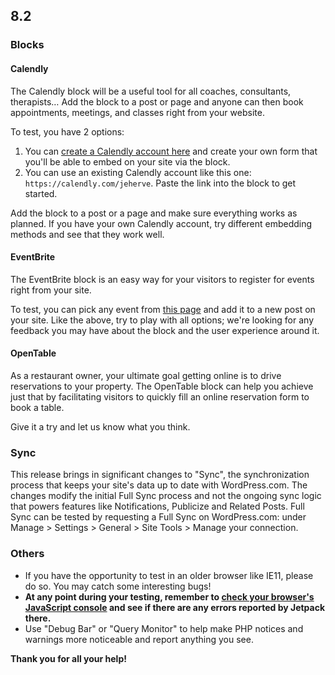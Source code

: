## 8.2

### Blocks

#### Calendly

The Calendly block will be a useful tool for all coaches, consultants, therapists… Add the block to a post or page and anyone can then book appointments, meetings, and classes right from your website. 

To test, you have 2 options:

1. You can [create a Calendly account here](https://calendly.com) and create your own form that you'll be able to embed on your site via the block.
2. You can use an existing Calendly account like this one: `https://calendly.com/jeherve`. Paste the link into the block to get started.

Add the block to a post or a page and make sure everything works as planned. If you have your own Calendly account, try different embedding methods and see that they work well.

#### EventBrite

The EventBrite block is an easy way for your visitors to register for events right from your site.

To test, you can pick any event from [this page](https://www.eventbrite.com/) and add it to a new post on your site. Like the above, try to play with all options; we're looking for any feedback you may have about the block and the user experience around it.

#### OpenTable

As a restaurant owner, your ultimate goal getting online is to drive reservations to your property. The OpenTable block can help you achieve just that by facilitating visitors to quickly fill an online reservation form to book a table.

Give it a try and let us know what you think.

### Sync

This release brings in significant changes to "Sync", the synchronization process that keeps your site's data up to date with WordPress.com. The changes modify the initial Full Sync process and not the ongoing sync logic that powers features like Notifications, Publicize and Related Posts. Full Sync can be tested by requesting a Full Sync on WordPress.com: under Manage > Settings > General > Site Tools > Manage your connection.

### Others

- If you have the opportunity to test in an older browser like IE11, please do so. You may catch some interesting bugs!
- **At any point during your testing, remember to [check your browser's JavaScript console](https://codex.wordpress.org/Using_Your_Browser_to_Diagnose_JavaScript_Errors#Step_3:_Diagnosis) and see if there are any errors reported by Jetpack there.**
- Use "Debug Bar" or "Query Monitor" to help make PHP notices and warnings more noticeable and report anything you see.

**Thank you for all your help!**
